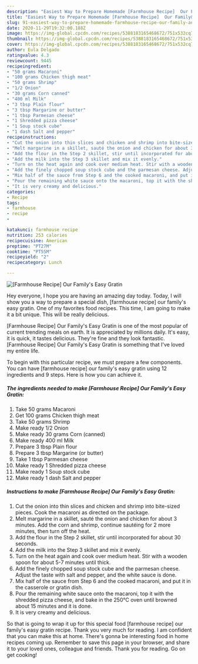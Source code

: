 ```yaml
---
description: "Easiest Way to Prepare Homemade [Farmhouse Recipe]  Our Family&amp;#39;s Easy Gratin"
title: "Easiest Way to Prepare Homemade [Farmhouse Recipe]  Our Family&amp;#39;s Easy Gratin"
slug: 91-easiest-way-to-prepare-homemade-farmhouse-recipe-our-family-and-39-s-easy-gratin
date: 2020-11-29T19:32:00.188Z
image: https://img-global.cpcdn.com/recipes/5388183165468672/751x532cq70/farmhouse-recipe-our-familys-easy-gratin-recipe-main-photo.jpg
thumbnail: https://img-global.cpcdn.com/recipes/5388183165468672/751x532cq70/farmhouse-recipe-our-familys-easy-gratin-recipe-main-photo.jpg
cover: https://img-global.cpcdn.com/recipes/5388183165468672/751x532cq70/farmhouse-recipe-our-familys-easy-gratin-recipe-main-photo.jpg
author: Eula Delgado
ratingvalue: 4.3
reviewcount: 9445
recipeingredient:
- "50 grams Macaroni"
- "100 grams Chicken thigh meat"
- "50 grams Shrimp"
- "1/2 Onion"
- "30 grams Corn canned"
- "400 ml Milk"
- "3 tbsp Plain flour"
- "3 tbsp Margarine or butter"
- "1 tbsp Parmesan cheese"
- "1 Shredded pizza cheese"
- "1 Soup stock cube"
- "1 dash Salt and pepper"
recipeinstructions:
- "Cut the onion into thin slices and chicken and shrimp into bite-sized pieces. Cook the macaroni as directed on the package."
- "Melt margarine in a skillet, sauté the onion and chicken for about 3 minutes.  Add the corn and shrimp, continue sautéing for 2 more minutes, then turn off the heat."
- "Add the flour in the Step 2 skillet, stir until incorporated for about 30 seconds."
- "Add the milk into the Step 3 skillet and mix it evenly."
- "Turn on the heat again and cook over medium heat. Stir with a wooden spoon for about 5-7 minutes until thick."
- "Add the finely chopped soup stock cube and the parmesan cheese. Adjust the taste with salt and pepper, and the white sauce is done."
- "Mix half of the sauce from Step 6 and the cooked macaroni, and put it in the casserole or gratin dish."
- "Pour the remaining white sauce onto the macaroni, top it with the shredded pizza cheese, and bake in the 250℃ oven until browned about 15 minutes and it is done."
- "It is very creamy and delicious."
categories:
- Recipe
tags:
- farmhouse
- recipe
- 

katakunci: farmhouse recipe  
nutrition: 253 calories
recipecuisine: American
preptime: "PT27M"
cooktime: "PT55M"
recipeyield: "2"
recipecategory: Lunch

---
```



![[Farmhouse Recipe]  Our Family&#39;s Easy Gratin](https://img-global.cpcdn.com/recipes/5388183165468672/751x532cq70/farmhouse-recipe-our-familys-easy-gratin-recipe-main-photo.jpg)

Hey everyone, I hope you are having an amazing day today. Today, I will show you a way to prepare a special dish, [farmhouse recipe]  our family&#39;s easy gratin. One of my favorites food recipes. This time, I am going to make it a bit unique. This will be really delicious.

[Farmhouse Recipe]  Our Family&#39;s Easy Gratin is one of the most popular of current trending meals on earth. It is appreciated by millions daily. It's easy, it is quick, it tastes delicious. They're fine and they look fantastic. [Farmhouse Recipe]  Our Family&#39;s Easy Gratin is something that I've loved my entire life.




To begin with this particular recipe, we must prepare a few components. You can have [farmhouse recipe]  our family&#39;s easy gratin using 12 ingredients and 9 steps. Here is how you can achieve it.

<!--inarticleads1-->

##### The ingredients needed to make [Farmhouse Recipe]  Our Family&#39;s Easy Gratin:

1. Take 50 grams Macaroni
1. Get 100 grams Chicken thigh meat
1. Take 50 grams Shrimp
1. Make ready 1/2 Onion
1. Make ready 30 grams Corn (canned)
1. Make ready 400 ml Milk
1. Prepare 3 tbsp Plain flour
1. Prepare 3 tbsp Margarine (or butter)
1. Take 1 tbsp Parmesan cheese
1. Make ready 1 Shredded pizza cheese
1. Make ready 1 Soup stock cube
1. Make ready 1 dash Salt and pepper




<!--inarticleads2-->

##### Instructions to make [Farmhouse Recipe]  Our Family&#39;s Easy Gratin:

1. Cut the onion into thin slices and chicken and shrimp into bite-sized pieces. Cook the macaroni as directed on the package.
1. Melt margarine in a skillet, sauté the onion and chicken for about 3 minutes.  Add the corn and shrimp, continue sautéing for 2 more minutes, then turn off the heat.
1. Add the flour in the Step 2 skillet, stir until incorporated for about 30 seconds.
1. Add the milk into the Step 3 skillet and mix it evenly.
1. Turn on the heat again and cook over medium heat. Stir with a wooden spoon for about 5-7 minutes until thick.
1. Add the finely chopped soup stock cube and the parmesan cheese. Adjust the taste with salt and pepper, and the white sauce is done.
1. Mix half of the sauce from Step 6 and the cooked macaroni, and put it in the casserole or gratin dish.
1. Pour the remaining white sauce onto the macaroni, top it with the shredded pizza cheese, and bake in the 250℃ oven until browned about 15 minutes and it is done.
1. It is very creamy and delicious.




So that is going to wrap it up for this special food [farmhouse recipe]  our family&#39;s easy gratin recipe. Thank you very much for reading. I am confident that you can make this at home. There's gonna be interesting food in home recipes coming up. Remember to save this page in your browser, and share it to your loved ones, colleague and friends. Thank you for reading. Go on get cooking!
